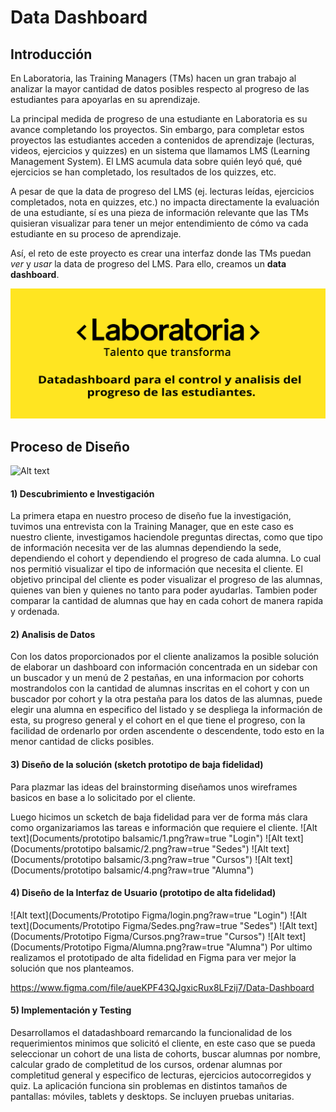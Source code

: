 # Data Dashboard

## Introducción

En Laboratoria, las Training Managers (TMs) hacen un gran trabajo al analizar la
mayor cantidad de datos posibles respecto al progreso de las estudiantes para
apoyarlas en su aprendizaje.

La principal medida de progreso de una estudiante en Laboratoria es su avance
completando los proyectos.
Sin embargo, para completar estos proyectos las estudiantes acceden a contenidos
de aprendizaje (lecturas, videos, ejercicios y quizzes) en un sistema que
llamamos LMS (Learning Management System). El LMS acumula data sobre quién
leyó qué, qué ejercicios se han completado, los resultados de los quizzes, etc.

A pesar de que la data de progreso del LMS (ej. lecturas leídas, ejercicios completados, nota en quizzes, etc.) no impacta directamente la evaluación de
una estudiante, sí es una pieza de información relevante que las TMs
quisieran visualizar para tener un mejor entendimiento de cómo va cada
estudiante en su proceso de aprendizaje.

 Así, el reto de este proyecto es crear una interfaz donde las TMs puedan
_ver_ y _usar_ la data de progreso del LMS. Para ello, creamos un
**data dashboard**.

![Alt text](Documents/banner.png?raw=true "Datadashboard")

## Proceso de Diseño

![Alt text](Documents/proceso-de-diseño.png?raw=true "Proceso de Diseño")

#### 1) Descubrimiento e Investigación
La primera etapa en nuestro proceso de diseño fue la investigación, tuvimos una entrevista con la Training Manager, que en este caso es nuestro cliente, investigamos haciendole preguntas directas, como que tipo de información necesita ver de las alumnas dependiendo la sede, dependiendo el cohort y dependiendo el progreso de cada alumna.
Lo cual nos permitió visualizar el tipo de información que necesita el cliente.
El objetivo principal del cliente es poder visualizar el progreso de las alumnas, quienes van bien y quienes no tanto para poder ayudarlas. Tambien poder comparar la cantidad de alumnas que hay en cada cohort de manera rapida y ordenada.

#### 2) Analisis de Datos
Con los datos proporcionados por el cliente analizamos la posible solución de elaborar un dashboard con información concentrada en un sidebar con un buscador y un menú de 2 pestañas, en una informacion por cohorts mostrandolos con la cantidad de alumnas inscritas en el cohort y con un buscador por cohort y la otra pestaña para los datos de las alumnas, puede elegir una alumna en especifico del listado y se despliega la información de esta, su progreso general y el cohort en el que tiene el progreso, con la facilidad de ordenarlo por orden ascendente o descendente, todo esto en la menor cantidad de clicks posibles.

#### 3) Diseño de la solución (sketch prototipo de baja fidelidad)

Para plazmar las ideas del brainstorming diseñamos unos wireframes basicos en base a lo solicitado por el cliente.

Luego hicimos un scketch de baja fidelidad para ver de forma más clara como organizariamos las tareas e información que requiere el cliente.
![Alt text](Documents/prototipo balsamic/1.png?raw=true "Login")
![Alt text](Documents/prototipo balsamic/2.png?raw=true "Sedes")
![Alt text](Documents/prototipo balsamic/3.png?raw=true "Cursos")
![Alt text](Documents/prototipo balsamic/4.png?raw=true "Alumna")

#### 4) Diseño de la Interfaz de Usuario (prototipo de alta fidelidad)
![Alt text](Documents/Prototipo Figma/login.png?raw=true "Login")
![Alt text](Documents/Prototipo Figma/Sedes.png?raw=true "Sedes")
![Alt text](Documents/Prototipo Figma/Cursos.png?raw=true "Cursos")
![Alt text](Documents/Prototipo Figma/Alumna.png?raw=true "Alumna")
Por ultimo realizamos el prototipado de alta fidelidad en Figma para ver mejor la solución que nos planteamos.

https://www.figma.com/file/aueKPF43QJgxicRux8LFzij7/Data-Dashboard

#### 5) Implementación y Testing

Desarrollamos el datadashboard remarcando la funcionalidad de los requerimientos minimos que solicitó el cliente, en este caso que se pueda seleccionar un cohort de una lista de cohorts, buscar alumnas por nombre, calcular grado de completitud de los cursos, ordenar alumnas por completitud general y especifico de lecturas, ejercicios autocorregidos y quiz.
La aplicación funciona sin problemas en distintos tamaños de pantallas: móviles, tablets y desktops.
Se incluyen pruebas unitarias.